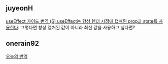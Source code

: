 <h2>juyeonH</h2><a href="https://www.notion.so/study66/A-Complete-Guide-to-useEffect-e4d7d28d98f442ddb3352e643140aea0#db55a1152dd040a98ccba822d08261d9">useEffect 가이드 번역 (6) useEffect는 항상 렌더 시점에 캡쳐된 prop과 state를 사용한다</a>: 그렇다면 항상 캡쳐된 값이 아니라 최신 값을 사용하고 싶다면?<h2>onerain92</h2><a href="https://www.notion.so/study66/How-Remix-makes-CSS-clashes-predictable-f0fa90b38a624321b9fbaf36fa300267#a1c23594448844c0aded8ef2cfd6ebe7">오늘의 번역</a>